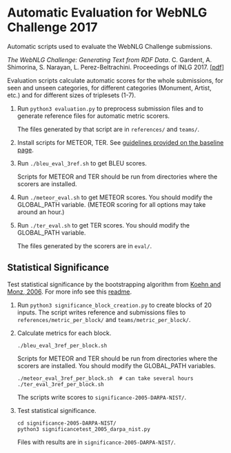 # Automatic Evaluation for WebNLG Challenge 2017
Automatic scripts used to evaluate the WebNLG Challenge submissions.

_The WebNLG Challenge: Generating Text from RDF Data_. C. Gardent, A. Shimorina, S. Narayan, L. Perez-Beltrachini. Proceedings of INLG 2017. [[pdf](https://www.aclweb.org/anthology/W17-3518)]

Evaluation scripts calculate automatic scores for the whole submissions, for seen and unseen categories, for different categories (Monument, Artist, etc.) and for different sizes of triplesets (1-7). 

1. Run `python3 evaluation.py` to preprocess submission files and to generate reference files for automatic metric scorers.

    The files generated by that script are in `references/` and `teams/`.

2. Install scripts for METEOR, TER. See [guidelines provided on the baseline page](https://webnlg-challenge.loria.fr/challenge_2017/#webnlg-baseline-system).

3. Run `./bleu_eval_3ref.sh` to get BLEU scores.

    Scripts for METEOR and TER should be run from directories where the scorers are installed.

4. Run `./meteor_eval.sh` to get METEOR scores. You should modify the GLOBAL\_PATH variable. (METEOR scoring for all options may take around an hour.)
5. Run `./ter_eval.sh` to get TER scores. You should modify the GLOBAL\_PATH variable.

    The files generated by the scorers are in `eval/`.

## Statistical Significance
Test statistical significance by the bootstrapping algorithm from [Koehn and Monz, 2006](http://www.aclweb.org/anthology/W06-3114). For more info see this [readme](./significance-2005-DARPA-NIST/README.md).

1. Run `python3 significance_block_creation.py` to create blocks of 20 inputs.
	The script writes reference and submissions files to `references/metric_per_block/` and `teams/metric_per_block/`.

2. Calculate metrics for each block.
	```
    ./bleu_eval_3ref_per_block.sh
    ```
	Scripts for METEOR and TER should be run from directories where the scorers are installed. You should modify the GLOBAL\_PATH variables.
	```
	./meteor_eval_3ref_per_block.sh  # can take several hours
	./ter_eval_3ref_per_block.sh
	```
	The scripts write scores to `significance-2005-DARPA-NIST/`.

3. Test statistical significance.
	```
    cd significance-2005-DARPA-NIST/
	python3 significancetest_2005_darpa_nist.py
	```

	Files with results are in `significance-2005-DARPA-NIST/`.

